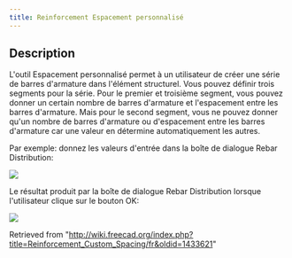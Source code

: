 ```yaml
---
title: Reinforcement Espacement personnalisé
---
```

## Description

L'outil Espacement personnalisé permet à un utilisateur de créer une série de barres d'armature dans l'élément structurel. Vous pouvez définir trois segments pour la série. Pour le premier et troisième segment, vous pouvez donner un certain nombre de barres d'armature et l'espacement entre les barres d'armature. Mais pour le second segment, vous ne pouvez donner qu'un nombre de barres d'armature ou d'espacement entre les barres d'armature car une valeur en détermine automatiquement les autres.

Par exemple: donnez les valeurs d'entrée dans la boîte de dialogue Rebar Distribution:

![](/images/RebarDistributionDialog.png)

Le résultat produit par la boîte de dialogue Rebar Distribution lorsque l'utilisateur clique sur le bouton OK:

![](/images/RebarDistribution.png)

Retrieved from "<http://wiki.freecad.org/index.php?title=Reinforcement_Custom_Spacing/fr&oldid=1433621>"